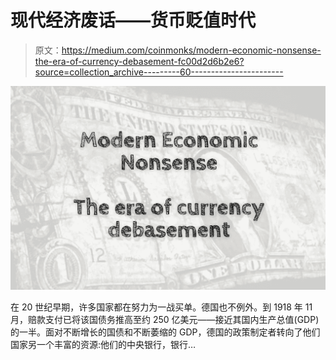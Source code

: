 # 现代经济废话——货币贬值时代

> 原文：<https://medium.com/coinmonks/modern-economic-nonsense-the-era-of-currency-debasement-fc00d2d6b2e6?source=collection_archive---------60----------------------->

![](img/225cc18be9c984b824258cd90c626705.png)

在 20 世纪早期，许多国家都在努力为一战买单。德国也不例外。到 1918 年 11 月，赔款支付已将该国债务推高至约 250 亿美元——接近其国内生产总值(GDP)的一半。面对不断增长的国债和不断萎缩的 GDP，德国的政策制定者转向了他们国家另一个丰富的资源:他们的中央银行，银行…